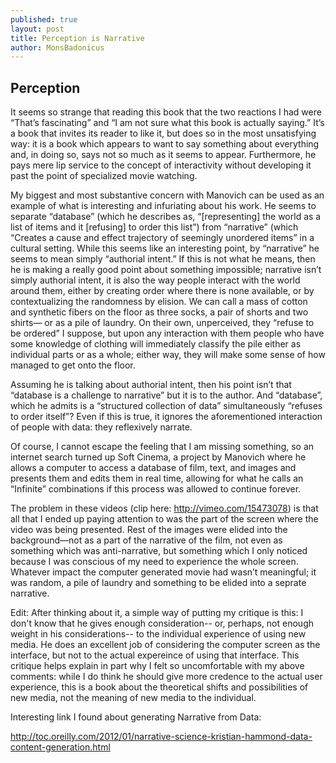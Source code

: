 ```yaml
---
published: true
layout: post
title: Perception is Narrative
author: MonsBadonicus
---
```


## Perception

It seems so strange that reading this book that the two reactions I had were “That’s fascinating” and “I am not sure what this book is actually saying.”  It’s a book that invites its reader to like it, but does so in the most unsatisfying way: it is a book which appears to want to say something about everything and, in doing so, says not so much as it seems to appear. Furthermore, he pays mere lip service to the concept of interactivity without developing it past the point of specialized movie watching.

My biggest and most substantive concern with Manovich can be used as an example of what is interesting and infuriating about his work. He seems to separate “database” (which he describes as, “[representing] the world as a list of items and it [refusing] to order this list”) from “narrative” (which “Creates a cause and effect trajectory of seemingly unordered items” in a cultural setting. While this seems like an interesting point, by “narrative” he seems to mean simply “authorial intent.” If this is not what he means, then he is making a really good point about something impossible; narrative isn’t simply authorial intent, it is also the way people interact with the world around them, either by creating order where there is none available, or by contextualizing the randomness by elision. We can call a mass of cotton and synthetic fibers on the floor as three socks, a pair of shorts and two shirts— or as a pile of laundry. On their own, unperceived, they “refuse to be ordered” I suppose, but upon any interaction with them people who have some knowledge of clothing will immediately classify the pile either as individual parts or as a whole; either way, they will make some sense of how managed to get onto the floor. 

Assuming he is talking about authorial intent, then his point isn’t that “database is a challenge to narrative” but it is to the author. And “database”, which he admits is a “structured collection of data” 
simultaneously “refuses to order itself”? Even if this is true, it ignores the aforementioned interaction of people with data: they reflexively narrate. 

Of course, I cannot escape the feeling that I am missing something, so an internet search turned up Soft Cinema, a project by Manovich where he allows a computer to access a database of film, text, and images and presents them and edits them in real time, allowing for what he calls an “Infinite” combinations if this process was allowed to continue forever. 

The problem in these videos (clip here: http://vimeo.com/15473078) is that all that I ended up paying attention to was the part of the screen where the video was being presented. Rest of the images were elided into the background—not as a part of the narrative of the film, not even as something which was anti-narrative, but something which I only noticed because I was conscious of my need to experience the whole screen. Whatever impact the computer generated movie had wasn’t meaningful; it was random, a pile of laundry and something to be elided into a seprate narrative.


Edit: After thinking about it, a simple way of putting my critique is this: I don't know that he gives enough consideration-- or, perhaps, not enough weight in his considerations-- to the individual experience of using new media. He does an excellent job of considering the computer screen as the interface, but not to the actual expereince of using that interface. This critique helps explain in part why I felt so uncomfortable with my above comments: while I do think he should give more credence to the actual user experience, this is a book about the theoretical shifts and possibilities of new media, not the meaning of new media to the individual. 



Interesting link I found about generating Narrative from Data:

 http://toc.oreilly.com/2012/01/narrative-science-kristian-hammond-data-content-generation.html